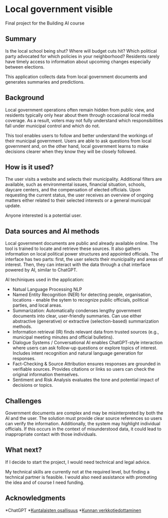 # Local government visible
Final project for the Building AI course

## Summary
Is the local school being shut? Where will budget cuts hit? Which political party advocated for which policies in your neighborhood? Residents rarely have timely access to information about upcoming changes especially between elections. 

This application collects data from local government documents and generates summaries and predictions. 

## Background
Local government operations often remain hidden from public view, and residents typically only hear about them through occasional local media coverage. As a result, voters may not fully understand which responsibilities fall under municipal control and which do not.

This tool enables users to follow and better understand the workings of their municipal government. Users are able to ask questions from local government and, on the other hand, local government learns to make decisions clearer when they know they will be closely followed.

## How is it used?
The user visits a website and selects their municipality. Additional filters are available, such as environmental issues, financial situation, schools, daycare centers, and the compensation of elected officials. Upon requesting the current status, the user receives an overview of ongoing matters either related to their selected interests or a general municipal update.

Anyone interested is a potential user.

## Data sources and AI methods
Local government documents are public and already available online. The tool is trained to locate and retrieve these sources. It also gathers information on local political power structures and appointed officials.
The interface has two parts: first, the user selects their municipality and areas of interest. Then, they can interact with the data through a chat interface powered by AI, similar to ChatGPT.

AI techiniques used in the application:
* Natual Language Processing NLP 
* Named Entity Recognition (NER) for detecting people, organisation, locations - enable the sytem to recognize public officials, political parties, and local areas.
* Summarization: Automatically condenses lengthy government documents into clear, user-friendly summaries. Can use either abstractive (generative) or extractive (selection-based) summarization methods.
* Information retrieval (IR) finds relevant data from trusted sources (e.g., municipal meeting minutes and official bulletins).
* Dialogue Systems / Conversational AI enables ChatGPT-style interaction where users can ask follow-up questions or explore topics of interest. Includes intent recognition and natural language generation for responses.
* Fact-Checking & Source Attribution ensures responses are grounded in verifiable sources. Provides citations or links so users can check the original information themselves.
* Sentiment and Risk Analysis evaluates the tone and potential impact of decisions or topics. 

## Challenges
Government documents are complex and may be misinterpreted by both the AI and the user. The solution must provide clear source references so users can verify the information.
Additionally, the system may highlight individual officials. If this occurs in the context of misunderstood data, it could lead to inappropriate contact with those individuals.

## What next?
If I decide to start the project, I would need technical and legal advice. 

My technical skills are currently not at the required level, but finding a technical partner is feasible. I would also need assistance with promoting the idea and of course I need funding. 

## Acknowledgments
*ChatGPT
*[Kuntalaisten osallisuus](https://kansalaisyhteiskunta.fi/tietopankki/kuntalaisten-osallisuus-ja-kuuleminen-kunnan-paatoksenteossa/)
*[Kunnan verkkotiedottaminen](https://www.kuntaliitto.fi/yleiskirjeet/2017/kunnan-verkkotiedottaminen-seka-henkilotietojen-kasittely-ja-julkisuus-kuntalain)
